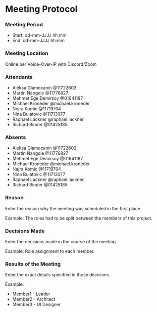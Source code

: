 # Meeting Protocol

### Meeting Period
* Start: dd-mm-JJJJ hh:mm
* End:  dd-mm-JJJJ hh:mm

### Meeting Location
Online per Voice-Over-IP with Discord/Zoom

### Attendants

* Aleksa Glamocanin @11722602
* Martin Nangole @11776827
* Mehmet Ege Demirsoy @01641187
* Michael Kroneder @michael.kroneder
* Nejra Komic @11719704
* Nina Bulatovic @11713077
* Raphael Lackner @raphael.lackner
* Richard Binder @01425185

### Absents

* Aleksa Glamocanin @11722602
* Martin Nangole @11776827
* Mehmet Ege Demirsoy @01641187
* Michael Kroneder @michael.kroneder
* Nejra Komic @11719704
* Nina Bulatovic @11713077
* Raphael Lackner @raphael.lackner
* Richard Binder @01425185

### Reason

Enter the reason why the meeting was scheduled in the first place.

Example: The roles had to be split between the members of this project.

### Decisions Made

Enter the decisions made in the course of the meeting.

Example: Role assignment to each member.

### Results of the Meeting

Enter the exact details specified in those decisions.

Example: 
* Member1 - Leader
* Member2 - Architect  
* Member3 - UI Designer
